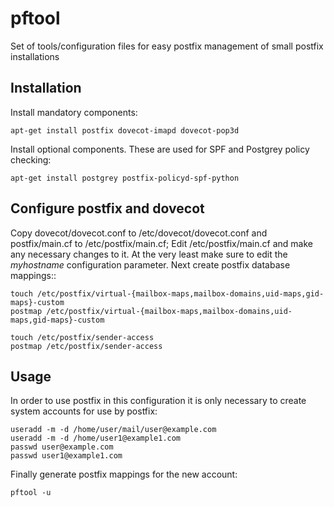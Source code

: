 pftool
======

Set of tools/configuration files for easy postfix management of small postfix installations


Installation
------------

Install mandatory components:

	apt-get install postfix dovecot-imapd dovecot-pop3d

Install optional components. These are used for SPF and Postgrey policy checking:

	apt-get install postgrey postfix-policyd-spf-python

Configure postfix and dovecot
-----------------------------

Copy dovecot/dovecot.conf to /etc/dovecot/dovecot.conf and postfix/main.cf to /etc/postfix/main.cf; Edit /etc/postfix/main.cf and make any necessary changes to it. At the very least make sure to edit the *myhostname* configuration parameter.
Next create postfix database mappings::

	touch /etc/postfix/virtual-{mailbox-maps,mailbox-domains,uid-maps,gid-maps}-custom
	postmap /etc/postfix/virtual-{mailbox-maps,mailbox-domains,uid-maps,gid-maps}-custom

	touch /etc/postfix/sender-access
	postmap /etc/postfix/sender-access

Usage
-----

In order to use postfix in this configuration it is only necessary to create system accounts for use by postfix:

	useradd -m -d /home/user/mail/user@example.com
	useradd -m -d /home/user1@example1.com
	passwd user@example.com
	passwd user1@example1.com

Finally generate postfix mappings for the new account:

	pftool -u
